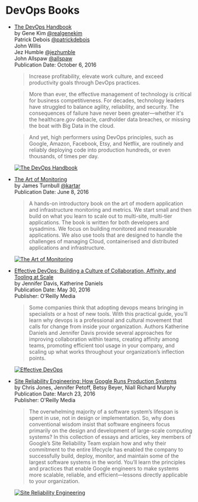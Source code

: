 DevOps Books
============

- [The DevOps Handbook](https://www.amazon.com/DevOps-Handbook-World-Class-Reliability-Organizations/dp/1942788002/)  
  by Gene Kim [@realgenekim](https://twitter.com/realgenekim)  
  Patrick Debois [@patrickdebois](https://twitter.com/patrickdebois)  
  John Willis  
  Jez Humble [@jezhumble](https://twitter.com/jezhumble)  
  John Allspaw [@allspaw](https://twitter.com/allspaw)  
  Publication Date: October 6, 2016

  > Increase profitability, elevate work culture, and exceed productivity goals through DevOps practices.

  > More than ever, the effective management of technology is critical for business competitiveness. For decades, technology leaders have struggled to balance agility, reliability, and security. The consequences of failure have never been greater―whether it's the healthcare.gov debacle, cardholder data breaches, or missing the boat with Big Data in the cloud.

  > And yet, high performers using DevOps principles, such as Google, Amazon, Facebook, Etsy, and Netflix, are routinely and reliably deploying code into production hundreds, or even thousands, of times per day.

  [![The DevOps Handbook](https://images-na.ssl-images-amazon.com/images/I/51GspNFDWIL.jpg)](https://www.amazon.com/DevOps-Handbook-World-Class-Reliability-Organizations/dp/1942788002/)

- [The Art of Monitoring](https://artofmonitoring.com/)  
  by James Turnbull [@kartar](https://twitter.com/kartar)  
  Publication Date: June 8, 2016  

  > A hands-on introductory book on the art of modern application and infrastructure monitoring and metrics. We start small and then build on what you learn to scale out to multi-site, multi-tier applications. The book is written for both developers and sysadmins. We focus on building monitored and measurable applications. We also use tools that are designed to handle the challenges of managing Cloud, containerised and distributed applications and infrastructure.

  [![The Art of Monitoring](http://images.amazon.com/images/P/B01GU387MS.01._SCLZ_.jpg)](https://www.amazon.com/gp/product/B01GU387MS)  

- [Effective DevOps: Building a Culture of Collaboration, Affinity, and Tooling at Scale](https://www.amazon.com/gp/product/B01GGQKXOE)  
  by Jennifer Davis, Katherine Daniels  
  Publication Date: May 30, 2016  
  Publisher: O'Reilly Media  

  > Some companies think that adopting devops means bringing in specialists or a host of new tools. With this practical guide, you’ll learn why devops is a professional and cultural movement that calls for change from inside your organization. Authors Katherine Daniels and Jennifer Davis provide several approaches for improving collaboration within teams, creating affinity among teams, promoting efficient tool usage in your company, and scaling up what works throughout your organization’s inflection points.

  [![Effective DevOps](http://images.amazon.com/images/P/B01GGQKXOE.01._SCLZ_.jpg)](https://www.amazon.com/gp/product/B01GGQKXOE)

- [Site Reliability Engineering: How Google Runs Production Systems](https://www.amazon.com/gp/product/B01DCPXKZ6)  
  by Chris Jones, Jennifer Petoff, Betsy Beyer, Niall Richard Murphy  
  Publication Date: March 23, 2016  
  Publisher: O'Reilly Media

  > The overwhelming majority of a software system’s lifespan is spent in use, not in design or implementation. So, why does conventional wisdom insist that software engineers focus primarily on the design and development of large-scale computing systems?
  > In this collection of essays and articles, key members of Google’s Site Reliability Team explain how and why their commitment to the entire lifecycle has enabled the company to successfully build, deploy, monitor, and maintain some of the largest software systems in the world. You’ll learn the principles and practices that enable Google engineers to make systems more scalable, reliable, and efficient—lessons directly applicable to your organization.

  [![Site Reliability Engineering](http://images.amazon.com/images/P/B01DCPXKZ6.01._SCLZ_.jpg)](https://www.amazon.com/gp/product/B01DCPXKZ6)
